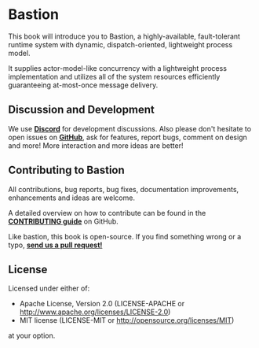 # Bastion

This book will introduce you to Bastion, a highly-available, fault-tolerant runtime system with dynamic, dispatch-oriented, lightweight process model.

It supplies actor-model-like concurrency with a lightweight process implementation and utilizes all of the system resources efficiently guaranteeing at-most-once message delivery.

## Discussion and Development

We use [**Discord**][Discord] for development discussions. Also please don't hesitate to open issues on [**GitHub**][GitHub], ask for features, report bugs, comment on design and more! More interaction and more ideas are better!

## Contributing to Bastion

All contributions, bug reports, bug fixes, documentation improvements, enhancements and ideas are welcome.

A detailed overview on how to contribute can be found in the [**CONTRIBUTING guide**][contribution] on GitHub.

Like bastion, this book is open-source. If you find something wrong or a typo, [**send us a pull request!**][book-repo]

## License

Licensed under either of:
- Apache License, Version 2.0 (LICENSE-APACHE or http://www.apache.org/licenses/LICENSE-2.0)
- MIT license (LICENSE-MIT or http://opensource.org/licenses/MIT)

at your option.

[Discord]: https://discord.gg/DqRqtRT
[GitHub]: https://github.com/bastion-rs/bastion
[contribution]: https://github.com/bastion-rs/.github/blob/master/CONTRIBUTING.md
[book-repo]: https://github.com/bastion-rs/book
